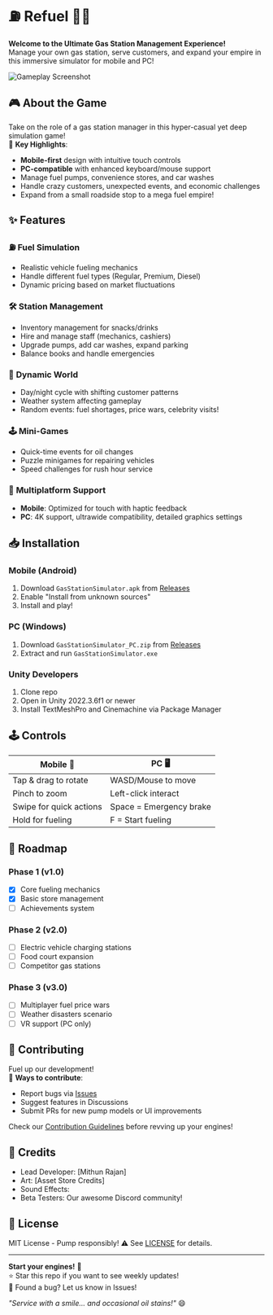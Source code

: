 # ⛽ **Refuel** 🚗💨

**Welcome to the Ultimate Gas Station Management Experience!**  
Manage your own gas station, serve customers, and expand your empire in this immersive simulator for mobile and PC!

![Gameplay Screenshot](screenshots/gameplay1.png) <!-- Replace with actual screenshot path -->

## 🎮 **About the Game**

Take on the role of a gas station manager in this hyper-casual yet deep simulation game!  
🚨 **Key Highlights**:
- **Mobile-first** design with intuitive touch controls
- **PC-compatible** with enhanced keyboard/mouse support
- Manage fuel pumps, convenience stores, and car washes
- Handle crazy customers, unexpected events, and economic challenges
- Expand from a small roadside stop to a mega fuel empire!

## ✨ **Features**

### ⛽ **Fuel Simulation**
- Realistic vehicle fueling mechanics
- Handle different fuel types (Regular, Premium, Diesel)
- Dynamic pricing based on market fluctuations

### 🛠️ **Station Management**
- Inventory management for snacks/drinks
- Hire and manage staff (mechanics, cashiers)
- Upgrade pumps, add car washes, expand parking
- Balance books and handle emergencies

### 🌆 **Dynamic World**
- Day/night cycle with shifting customer patterns
- Weather system affecting gameplay
- Random events: fuel shortages, price wars, celebrity visits!

### 🕹️ **Mini-Games**
- Quick-time events for oil changes
- Puzzle minigames for repairing vehicles
- Speed challenges for rush hour service

### 📱 **Multiplatform Support**
- **Mobile**: Optimized for touch with haptic feedback
- **PC**: 4K support, ultrawide compatibility, detailed graphics settings

## 📥 **Installation**

### **Mobile (Android)**
1. Download `GasStationSimulator.apk` from [Releases](https://github.com/yourusername/repo/releases)
2. Enable "Install from unknown sources"
3. Install and play!

### **PC (Windows)**
1. Download `GasStationSimulator_PC.zip` from [Releases](https://github.com/yourusername/repo/releases)
2. Extract and run `GasStationSimulator.exe`

### **Unity Developers**
1. Clone repo
2. Open in Unity 2022.3.6f1 or newer
3. Install TextMeshPro and Cinemachine via Package Manager

## 🕹️ **Controls**

| **Mobile** 📱          | **PC** 🖥️               |
|-----------------------|------------------------|
| Tap & drag to rotate  | WASD/Mouse to move     |
| Pinch to zoom          | Left-click interact    |
| Swipe for quick actions| Space = Emergency brake|
| Hold for fueling       | F = Start fueling      |

## 🚀 **Roadmap**

### Phase 1 (v1.0)
- [x] Core fueling mechanics
- [x] Basic store management
- [ ] Achievements system

### Phase 2 (v2.0)
- [ ] Electric vehicle charging stations
- [ ] Food court expansion
- [ ] Competitor gas stations

### Phase 3 (v3.0)
- [ ] Multiplayer fuel price wars
- [ ] Weather disasters scenario
- [ ] VR support (PC only)

## 🤝 **Contributing**

Fuel up our development!  
🔧 **Ways to contribute**:
- Report bugs via [Issues](https://github.com/yourusername/repo/issues)
- Suggest features in Discussions
- Submit PRs for new pump models or UI improvements

Check our [Contribution Guidelines](CONTRIBUTING.md) before revving up your engines!

## 📜 **Credits**

- Lead Developer: [Mithun Rajan]
- Art: [Asset Store Credits]
- Sound Effects: 
- Beta Testers: Our awesome Discord community!

## 📄 **License**

MIT License - Pump responsibly! ⚠️ See [LICENSE](LICENSE) for details.

---

**Start your engines!** 🏁  
⭐ Star this repo if you want to see weekly updates!  
🐛 Found a bug? Let us know in Issues!  

*"Service with a smile... and occasional oil stains!"* 😄
